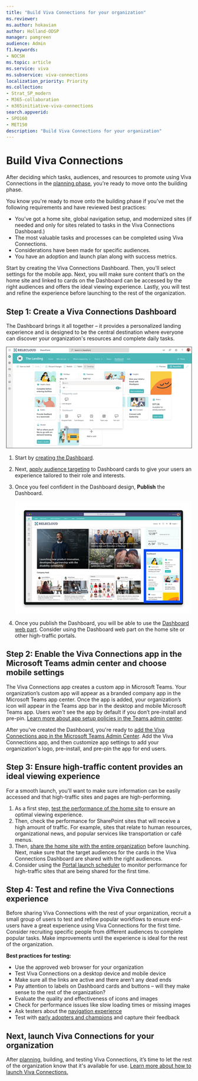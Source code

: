 ```yaml
---
title: "Build Viva Connections for your organization"
ms.reviewer: 
ms.author: hokavian
author: Holland-ODSP
manager: pamgreen
audience: Admin
f1.keywords:
- NOCSH
ms.topic: article
ms.service: viva
ms.subservice: viva-connections
localization_priority: Priority
ms.collection:  
- Strat_SP_modern
- M365-collaboration
- m365initiative-viva-connections
search.appverid:
- SPO160
- MET150
description: "Build Viva Connections for your organization"
---
```


# Build Viva Connections 

After deciding which tasks, audiences, and resources to promote using Viva Connections in the [planning phase](plan-viva-connections.md), you're ready to move onto the building phase. 

You know you're ready to move onto the building phase if you've met the following requirements and have reviewed best practices:

- You’ve got a home site, global navigation setup, and modernized sites (if needed and only for sites related to tasks in the Viva Connections Dashboard.)
- The most valuable tasks and processes can be completed using Viva Connections.
- Considerations have been made for specific audiences.
- You have an adoption and launch plan along with success metrics.

Start by creating the Viva Connections Dashboard. Then, you'll select settings for the mobile app. Next, you will make sure content that’s on the home site and linked to cards on the Dashboard can be accessed by the right audiences and offers the ideal viewing experience. Lastly, you will test and refine the experience before launching to the rest of the organization. 

## Step 1: Create a Viva Connections Dashboard
The Dashboard brings it all together – it provides a personalized landing experience and is designed to be the central destination where everyone can discover your organization's resources and complete daily tasks. 

   ![Image of the Viva Connections Dashboard in edit mode.](../media/connections/dashboard-creation.png)

1. Start by [creating the Dashboard](create-dashboard.md). 
2. Next, [apply audience targeting](/viva/connections/create-dashboard#apply-audience-targeting-to-cards) to Dashboard cards to give your users an experience tailored to their role and interests. 
3. Once you feel confident in the Dashboard design, **Publish** the Dashboard.

   ![Image of the Viva Connections Dashboard web part highlighted on a site.](../media/connections/vc-dashboard-web-part.png)

4. Once you publish the Dashboard, you will be able to use the [Dashboard web part](/SharePoint/use-dashboard-web-part-on-home-site). Consider using the Dashboard web part on the home site or other high-traffic portals.


## Step 2: Enable the Viva Connections app in the Microsoft Teams admin center and choose mobile settings
The Viva Connections app creates a custom app in Microsoft Teams. Your organization’s custom app will appear as a branded company app in the Microsoft Teams app center. Once the app is added, your organization’s icon will appear in the Teams app bar in the desktop and mobile Microsoft Teams app. Users *won't* see the app by default if you don’t pre-install and pre-pin. [Learn more about app setup policies in the Teams admin center](/MicrosoftTeams/teams-app-setup-policies#:~:text=Arrange%20the%20apps%20in%20the%20order%20that%20you,to%20appear%20in%20Teams%2C%20and%20then%20select%20Save.).

After you've created the Dashboard, you're ready to [add the Viva Connections app in the Microsoft Teams Admin Center](/viva/connections/add-viva-connections-app). Add the Viva Connections app, and then customize app settings to add your organization's logo, pre-install, and pre-pin the app for end users.


## Step 3: Ensure high-traffic content provides an ideal viewing experience
For a smooth launch, you'll want to make sure information can be easily accessed and that high-traffic sites and pages are high-performing. 

1. As a first step, [test the performance of the home site](/sharepoint/portal-health) to ensure an optimal viewing experience. 
2. Then, check the performance for SharePoint sites that will receive a high amount of traffic. For example, sites that relate to human resources, organizational news, and popular services like transportation or café menus. 
3. Then, [share the home site with the entire organization](https://support.microsoft.com/office/share-a-site-958771a8-d041-4eb8-b51c-afea2eae3658) before launching. Next, make sure that the target audiences for the cards in the Viva Connections Dashboard are shared with the right audiences. 
4. Consider using the [Portal launch scheduler](/microsoft-365/enterprise/portallaunchscheduler) to monitor performance for high-traffic sites that are being shared for the first time.


## Step 4: Test and refine the Viva Connections experience
Before sharing Viva Connections with the rest of your organization, recruit a small group of users to test and refine popular workflows to ensure end-users have a great experience using Viva Connections for the first time. Consider recruiting specific people from different audiences to complete popular tasks. Make improvements until the experience is ideal for the rest of the organization.

**Best practices for testing:**
- Use the approved web browser for your organization
- Test Viva Connections on a desktop device and mobile device
- Make sure all the links are active and there aren’t any dead ends
- Pay attention to labels on Dashboard cards and buttons – will they make sense to the rest of the organization?
- Evaluate the quality and effectiveness of icons and images
- Check for performance issues like slow loading times or missing images
- Ask testers about the [navigation experience](/sharepoint/information-architecture-modern-experience)
- Test with [early adopters and champions](https://adoption.microsoft.com/roles/champion/) and capture their feedback


## Next, launch Viva Connections for your organization

After [planning](plan-viva-connections.md), building, and testing Viva Connections, it’s time to let the rest of the organization know that it's available for use. [Learn more about how to launch Viva Connections.](launch-viva-connections.md)
